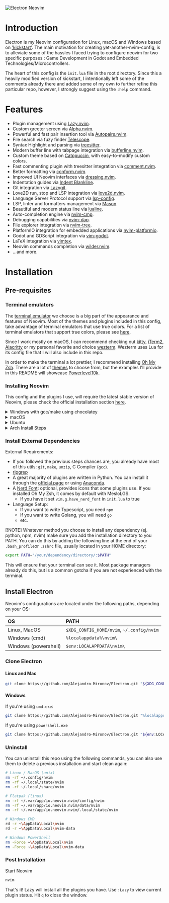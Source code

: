 ![Electron Neovim](https://github.com/user-attachments/assets/92cd5bc9-fdea-44a8-978f-971bb1f400b0)

# Introduction

Electron is my Neovim configuration for Linux, macOS and Windows based on ['kickstart'](https://github.com/nvim-lua/kickstart.nvim). The main motivation for creating yet-another-nvim-config, is to alleviate some of the hassles I faced trying to configure neovim for two specific purposes : Game Development in Godot and Embedded Technologies/Microcontrollers.

The heart of this config is the `init.lua` file in the root directory. Since this a heavily modified version of kickstart, I intentionally left some of the comments already there and added some of my own to further refine this particular repo, however, I strongly suggest using the `:help` command.

# Features

- Plugin management using [Lazy.nvim](https://github.com/LazyVim/LazyVim).
- Custom greeter screen via [Alpha.nvim](https://github.com/goolord/alpha-nvim).
- Powerful and fast pair insertion tool via [Autopairs.nvim](https://github.com/windwp/nvim-autopairs).
- File search via fuzy finder [Telescope](https://github.com/nvim-telescope/telescope.nvim).
- Syntax Highlight and parsing via [treesitter](https://github.com/nvim-treesitter/nvim-treesitter).
- Modern buffer line with tabpage integration via [bufferline.nvim](https://github.com/akinsho/bufferline.nvim).
- Custom theme based on [Catppuccin](https://github.com/catppuccin/nvim), with easy-to-modify custom colors.
- Fast commenting plugin with treesitter integration via [comment.nvim](https://github.com/numToStr/Comment.nvim).
- Better formatting via [conform.nvim](https://github.com/stevearc/conform.nvim).
- Improved UI Neovim interfaces via [dressing.nvim](https://github.com/stevearc/dressing.nvim).
- Indentation guides via [Indent Blankline](https://github.com/lukas-reineke/indent-blankline.nvim).
- Git integration via [Lazygit](https://github.com/kdheepak/lazygit.nvim).
- Love2D run, stop and LSP integration via [love2d.nvim](https://github.com/kdheepak/lazygit.nvim).
- Language Server Protocol support via [lsp-config](https://github.com/neovim/nvim-lspconfig).
- LSP, linter and formatters management via [Mason](https://github.com/williamboman/mason.nvim).
- Beautiful and modern status line via [lualine](https://github.com/nvim-lualine/lualine.nvim).
- Auto-completion engine via [nvim-cmp](https://github.com/hrsh7th/nvim-cmp).
- Debugging capabilities via [nvim-dap](https://github.com/mfussenegger/nvim-dap).
- File explorer integration via [nvim-tree](https://github.com/nvim-tree/nvim-tree.lua).
- PlatformIO integration for embedded applications via [nvim-platformio](https://github.com/anurag3301/nvim-platformio.lua).
- Godot and GDScript integration via [vim-godot](https://github.com/habamax/vim-godot).
- LaTeX integration via [vimtex](https://github.com/lervag/vimtex).
- Neovim commands completion via [wilder.nvim](https://github.com/gelguy/wilder.nvim).
- ...and more.

# Installation

## Pre-requisites

### Terminal emulators

The [terminal emulator](https://en.wikipedia.org/wiki/Terminal_emulator) we choose is a big part of the appearance and features of Neovim. Most of the themes and plugins included in this config, take advantage of terminal emulators that use true colors. For a list of terminal emulators that support true colors, please see [here](https://github.com/termstandard/colors?tab=readme-ov-file#terminal-emulators).

Since I work mostly on macOS, I can recommend checking out [kitty](https://sw.kovidgoyal.net/kitty/), [iTerm2](https://iterm2.com/), [Alacritty](https://alacritty.org/) or my personal favorite and choice [wezterm](https://wezfurlong.org/wezterm/index.html). Wezterm uses Lua for its config file that I will also include in this repo.

In order to make the terminal a lot prettier, I recommend installing [Oh My Zsh](https://ohmyz.sh/). There are a lot of [themes](https://github.com/ohmyzsh/ohmyzsh/wiki/Themes) to choose from, but the examples I'll provide in this README will showcase [Powerlevel10k](https://github.com/romkatv/powerlevel10k).

### Installing Neovim

This config and the plugins I use, will require the latest stable version of Neovim, please check the official installation section [here](https://github.com/neovim/neovim?tab=readme-ov-file#install-from-package).

<details><summary>Windows with gcc/make using chocolatey</summary>

The easiest way to install Neovim and its basic dependencies is using choco.

1. Install [chocolatey](https://chocolatey.org/install)
   either follow the instructions on the page or use winget,
   run in cmd as **admin**:

```bash
winget install --accept-source-agreements chocolatey.chocolatey
```

2. Install all requirements using choco, exit previous cmd and
   open a new one so that choco path is set, and run in cmd as **admin**:

```bash
choco install -y neovim git ripgrep wget fd unzip gzip mingw make
```

</details>

<details><summary>macOS</summary>

You can install Neovim on macOS with [Homebrew](https://brew.sh/).

1. Install brew either by downloading the pkg from the main page or using this command on the terminal:

```sh
 /bin/bash -c "$(curl -fsSL https://raw.githubusercontent.com/Homebrew/install/HEAD/install.sh)"
```

2. Run the command to install Neovim.

```sh
brew install neovim
```

</details>

<details><summary>Ubuntu</summary>

```sh
sudo add-apt-repository ppa:neovim-ppa/unstable -y
sudo apt update
sudo apt install make gcc ripgrep unzip git xclip neovim
```

</details>

<details><summary>Arch Install Steps</summary>

```sh
sudo pacman -S --noconfirm --needed gcc make git ripgrep fd unzip neovim
```

</details>

### Install External Dependencies

External Requirements:

- If you followed the previous steps chances are, you already have most of this utils: `git`, `make`, `unzip`, C Compiler (`gcc`).
- [ripgrep](https://github.com/BurntSushi/ripgrep#installation)
- A great majority of plugins are written in Python. You can install it through the [official page](https://www.python.org/) or using [Anaconda](https://docs.anaconda.com/anaconda/install/index.html).
- A [Nerd Font](https://www.nerdfonts.com/): optional, provides icons that some plugins use. If you installed Oh My Zsh, it comes by default with MesloLGS.
  - If you have it set `vim.g.have_nerd_font` in `init.lua` to true
- Language Setup:
  - If you want to write Typescript, you need `npm`
  - If you want to write Golang, you will need `go`
  - etc.

[!NOTE]
Whatever method you choose to install any dependency (ej. python, npm, nvim) make sure you add the installation directory to you PATH. You can do this by adding the following line at the end of your `.bash_profile`or `.zshrc` file, usually located in your HOME directory:

```sh
export PATH="/your/dependency/directory/:$PATH"
```

This will ensure that your terminal can see it. Most package managers already do this, but is a common gotcha if you are not experienced with the terminal.

## Install Electron

Neovim's configurations are located under the following paths, depending on your OS:

| OS                   | PATH                                      |
| :------------------- | :---------------------------------------- |
| Linux, MacOS         | `$XDG_CONFIG_HOME/nvim`, `~/.config/nvim` |
| Windows (cmd)        | `%localappdata%\nvim\`                    |
| Windows (powershell) | `$env:LOCALAPPDATA\nvim\`                 |

### Clone Electron

#### Linux and Mac

```sh
git clone https://github.com/Alejandro-Mironov/Electron.git "${XDG_CONFIG_HOME:-$HOME/.config}"/nvim
```

#### Windows

If you're using `cmd.exe`:

```bash
git clone https://github.com/Alejandro-Mironov/Electron.git "%localappdata%\nvim"
```

If you're using `powershell.exe`

```bash
git clone https://github.com/Alejandro-Mironov/Electron.git "${env:LOCALAPPDATA}\nvim"
```

</details>

### Uninstall

You can uninstall this repo using the following commands, you can also use them to delete a previous installation and start clean again:

```sh
# Linux / MacOS (unix)
rm -rf ~/.config/nvim
rm -rf ~/.local/state/nvim
rm -rf ~/.local/share/nvim

# Flatpak (linux)
rm -rf ~/.var/app/io.neovim.nvim/config/nvim
rm -rf ~/.var/app/io.neovim.nvim/data/nvim
rm -rf ~/.var/app/io.neovim.nvim/.local/state/nvim

# Windows CMD
rd -r ~\AppData\Local\nvim
rd -r ~\AppData\Local\nvim-data

# Windows PowerShell
rm -Force ~\AppData\Local\nvim
rm -Force ~\AppData\Local\nvim-data
```

### Post Installation

Start Neovim

```sh
nvim
```

That's it! Lazy will install all the plugins you have. Use `:Lazy` to view
current plugin status. Hit `q` to close the window.
